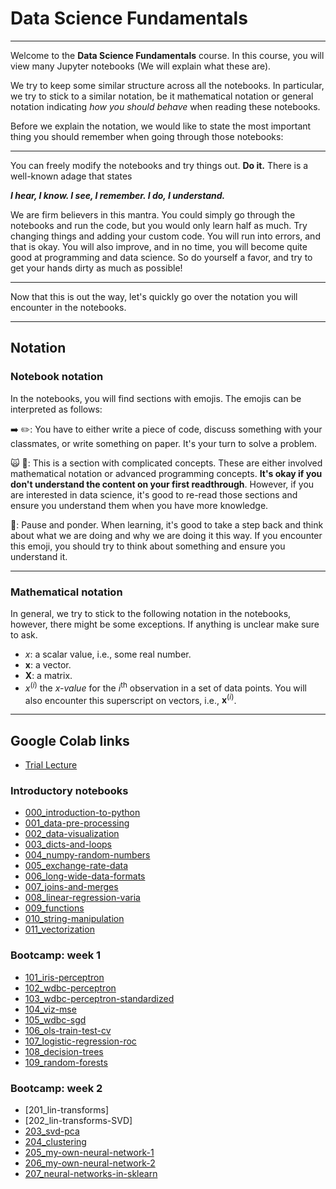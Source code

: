 # Data Science Fundamentals

***

Welcome to the **Data Science Fundamentals** course. In this course, you will view many Jupyter notebooks (We will explain what these are).

We try to keep some similar structure across all the notebooks. In particular, we try to stick to a similar notation, be it mathematical notation or general notation indicating *how you should behave* when reading these notebooks.

Before we explain the notation, we would like to state the most important thing you should remember when going through those notebooks:

***

You can freely modify the notebooks and try things out. **Do it.** There is a well-known adage that states

***I hear, I know. I see, I remember. I do, I understand.***

We are firm believers in this mantra. You could simply go through the notebooks and run the code, but you would only learn half as much. Try changing things and adding your custom code. You will run into errors, and that is okay. You will also improve, and in no time, you will become quite good at programming and data science. So do yourself a favor, and try to get your hands dirty as much as possible!

***

Now that this is out the way, let's quickly go over the notation you will encounter in the notebooks.

***

## Notation

### Notebook notation

In the notebooks, you will find sections with emojis. The emojis can be interpreted as follows:

➡️ ✏️: You have to either write a piece of code, discuss something with your classmates, or write something on paper. It's your turn to solve a problem.

🙀 🤯: This is a section with complicated concepts. These are either involved mathematical notation or advanced programming concepts. **It's okay if you don't understand the content on your first readthrough**. However, if you are interested in data science, it's good to re-read those sections and ensure you understand them when you have more knowledge.

🤔: Pause and ponder. When learning, it's good to take a step back and think about what we are doing and why we are doing it this way. If you encounter this emoji, you should try to think about something and ensure you understand it.

***

### Mathematical notation
In general, we try to stick to the following notation in the notebooks, however, there might be some exceptions. If anything is unclear make sure to ask.

+ $x$: a scalar value, i.e., some real number.
+ $\mathbf{x}$: a vector.
+ $\mathbf{X}$: a matrix.
+ $x^{(i)}$ the $x$*-value* for the $i^\text{th}$ observation in a set of data points. You will also encounter this superscript on vectors, i.e., $\mathbf{x}^{(i)}$.
___

## Google Colab links

+ [Trial Lecture](https://colab.research.google.com/github/JLDC/Data-Science-Fundamentals/blob/master/notebooks/999_trial-lecture.ipynb)

### Introductory notebooks
+ [000_introduction-to-python](https://colab.research.google.com/github/JLDC/Data-Science-Fundamentals/blob/master/notebooks/000_introduction-to-python.ipynb)
+ [001_data-pre-processing](https://colab.research.google.com/github/JLDC/Data-Science-Fundamentals/blob/master/notebooks/001_data-pre-processing.ipynb)
+ [002_data-visualization](https://colab.research.google.com/github/JLDC/Data-Science-Fundamentals/blob/master/notebooks/002_data-visualization.ipynb)
+ [003_dicts-and-loops](https://colab.research.google.com/github/JLDC/Data-Science-Fundamentals/blob/master/notebooks/003_dicts-and-loops.ipynb)
+ [004_numpy-random-numbers](https://colab.research.google.com/github/JLDC/Data-Science-Fundamentals/blob/master/notebooks/004_numpy-random-numbers.ipynb)
+ [005_exchange-rate-data](https://colab.research.google.com/github/JLDC/Data-Science-Fundamentals/blob/master/notebooks/005_exchange-rate-data.ipynb)
+ [006_long-wide-data-formats](https://colab.research.google.com/github/JLDC/Data-Science-Fundamentals/blob/master/notebooks/006_long-wide-data-formats.ipynb)
+ [007_joins-and-merges](https://colab.research.google.com/github/JLDC/Data-Science-Fundamentals/blob/master/notebooks/007_joins-and-merges.ipynb)
+ [008_linear-regression-varia](https://colab.research.google.com/github/JLDC/Data-Science-Fundamentals/blob/master/notebooks/008_linear-regression-varia.ipynb)
+ [009_functions](https://colab.research.google.com/github/JLDC/Data-Science-Fundamentals/blob/master/notebooks/009_functions.ipynb)
+ [010_string-manipulation](https://colab.research.google.com/github/JLDC/Data-Science-Fundamentals/blob/master/notebooks/010_string-manipulation.ipynb)
+ [011_vectorization](https://colab.research.google.com/github/JLDC/Data-Science-Fundamentals/blob/master/notebooks/011_vectorization.ipynb)

### Bootcamp: week 1
+ [101_iris-perceptron](https://colab.research.google.com/github/JLDC/Data-Science-Fundamentals/blob/master/notebooks/101_iris-perceptron.ipynb)
+ [102_wdbc-perceptron](https://colab.research.google.com/github/JLDC/Data-Science-Fundamentals/blob/master/notebooks/102_wdbc-perceptron.ipynb)
+ [103_wdbc-perceptron-standardized](https://colab.research.google.com/github/JLDC/Data-Science-Fundamentals/blob/master/notebooks/103_wdbc-perceptron-standardized.ipynb)
+ [104_viz-mse](https://colab.research.google.com/github/JLDC/Data-Science-Fundamentals/blob/master/notebooks/104_viz-mse.ipynb)
+ [105_wdbc-sgd](https://colab.research.google.com/github/JLDC/Data-Science-Fundamentals/blob/master/notebooks/105_wdbc-sgd.ipynb)
+ [106_ols-train-test-cv](https://colab.research.google.com/github/JLDC/Data-Science-Fundamentals/blob/master/notebooks/106_ols-train-test-cv.ipynb)
+ [107_logistic-regression-roc](https://colab.research.google.com/github/JLDC/Data-Science-Fundamentals/blob/master/notebooks/107_logistic-regression-roc.ipynb)
+ [108_decision-trees](https://colab.research.google.com/github/JLDC/Data-Science-Fundamentals/blob/master/notebooks/108_decision-trees.ipynb)
+ [109_random-forests](https://colab.research.google.com/github/JLDC/Data-Science-Fundamentals/blob/master/notebooks/109_random-forests.ipynb)

### Bootcamp: week 2
+ [201_lin-transforms]
+ [202_lin-transforms-SVD]
+ [203_svd-pca](https://colab.research.google.com/github/JLDC/Data-Science-Fundamentals/blob/master/notebooks/203_svd-pca.ipynb)
+ [204_clustering](https://colab.research.google.com/github/JLDC/Data-Science-Fundamentals/blob/master/notebooks/204_clustering.ipynb)
+ [205_my-own-neural-network-1](https://colab.research.google.com/github/JLDC/Data-Science-Fundamentals/blob/master/notebooks/205_my-own-neural-network-1.ipynb)
+ [206_my-own-neural-network-2](https://colab.research.google.com/github/JLDC/Data-Science-Fundamentals/blob/master/notebooks/206_my-own-neural-network-2.ipynb)
+ [207_neural-networks-in-sklearn](https://colab.research.google.com/github/JLDC/Data-Science-Fundamentals/blob/master/notebooks/207_neural-networks-in-sklearn.ipynb)
